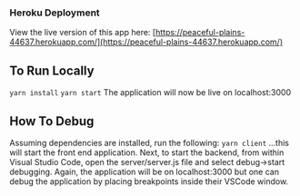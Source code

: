 ### Heroku Deployment
View the live version of this app here:
[https://peaceful-plains-44637.herokuapp.com/](https://peaceful-plains-44637.herokuapp.com/)

## To Run Locally
`yarn install`
`yarn start`
The application will now be live on localhost:3000

## How To Debug
Assuming dependencies are installed, run the following:
`yarn client`
...this will start the front end application.  Next, to start the backend, from within Visual Studio Code, open the server/server.js file and select debug->start debugging.  Again, the application will be on localhost:3000 but one can debug the application by placing breakpoints inside their VSCode window.  